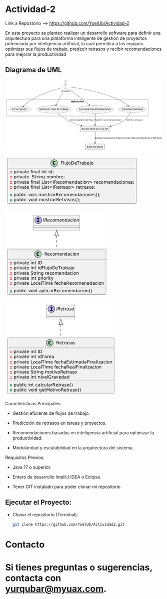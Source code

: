 # Actividad-2
Link a Repostorio --> https://github.com/YoelUb/Actividad-2

En este proyecto se planteo realizar un desarrollo software para definir una arquitectura para una plataforma inteligente de gestión de proyectos potenciada por inteligencia artificial, la cual permitirá a los equipos optimizar sus flujos de trabajo, predecir retrasos y recibir recomendaciones para mejorar la productividad


## Diagrama de UML

![Diagrama Arquitectura](docs/Arquitectura-UML/Diagrama_Arquitectura.png)


![Diagrama FlujoDeTrabajo](docs/Arquitectura-UML/FlujoDeTrabajo_UML.png)



![Diagrama Recomendacion](docs/Arquitectura-UML/Recomendacion_UML.png)



![Diagrama Retraso](docs/Arquitectura-UML/Retraso_UML.png)


Caracteristicas Principales: 

- Gestión eficiente de flujos de trabajo.

- Predicción de retrasos en tareas y proyectos.

- Recomendaciones basadas en inteligencia artificial para optimizar la productividad.

- Modularidad y escalabilidad en la arquitectura del sistema.



Requisitos Previos: 

- Java 17 o superior.
  
- Entero de desarrollo IntelliJ IDEA o Eclipse.
  
- Tener GIT instalado para poder clonar mi repositorio


## Ejecutar el Proyecto:

- Clonar el repositorio (Terminal):

  ```bash
  git clone https://github.com/YoelUb/Actividad2.git
  
# Contacto
# Si tienes preguntas o sugerencias, contacta con yurqubar@myuax.com.





